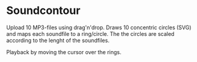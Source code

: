 # Soundcontour

Upload 10 MP3-files using drag'n'drop.
Draws 10 concentric circles (SVG) and maps each soundfile to a ring/circle.
The the circles are scaled according to the lenght of the soundfiles.

Playback by moving the cursor over the rings.
